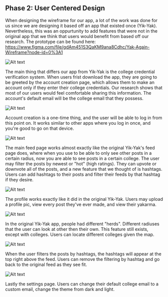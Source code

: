 ## Phase 2: User Centered Design

  When designing the wireframe for our app, a lot of the work was done for us since we are designing it based off an app that existed once (Yik-Yak). Nevertheless, this was an oppurtunity to add features that were not in the original app that we think that users would benefit from based off our research. The prototype can be found here:
https://www.figma.com/file/gdAm451S3QaKM9ana8Cdhc/Yak-Again-Wireframe?node-id=0%3A1

![Alt text](/phase2/Frame1.png)

  The main thing that differs our app from Yik-Yak is the college credential verification system. When users frist download the app, they are going to be greeted by the account creation page, which allows them to make an account only if they enter their college credentials. Our research shows that most of our users would feel comfortable sharing this information. The account's default email will be the college email that they possess. 

![Alt text](/phase2/Frame2.png)

  Account creation is a one-time thing, and the user will be able to log in from this point on. It works similar to other apps where you log in once, and you're good to go on that device. 

![Alt text](/phase2/frame3.png)

  The main feed page works almost exactly like the original Yik-Yak's feed page does, where when you use to be able to only see other posts in a certain radius, now you are able to see posts in a certain college. The user may filter the posts by newest or "hot" (high ratings). They can upvote or downvote all of the posts, and a new feature that we thought of is hashtags. Users can add hashtags to their posts and filter their feeds by that hashtag if they desire. 

![Alt text](/phase2/Frame4.png)

  The profile works exactly like it did in the original Yik-Yak. Users may upload a profile pic, view every post they've ever made, and view their yakarma. 

![Alt text](/phase2/frame5.png)

  In the original Yik-Yak app, people had different "herds". Different radiuses that the user can look at other then their own. This feature still exists, except with colleges. Users can locate different colleges given the map. 

![Alt text](/phase2/Screen6.png)

  When the user filters the posts by hashtags, the hashtags will appear at the top right above the feed. Users can remove the filtering by hashtag and go back to the original feed as they see fit. 
  
![Alt text](/phase2/Screen7.png)

  Lastly the settings page. Users can change their default college email to a custom email, change the theme from dark and light.
